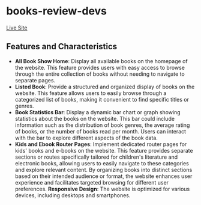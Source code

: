 # books-review-devs
[Live Site](https://books-review-devs.netlify.app)

## Features and Characteristics
- **All Book Show Home**: Display all available books on the homepage of the website. This feature provides users with easy access to browse through the entire collection of books without needing to navigate to separate pages.
- **Listed Book**: Provide a structured and organized display of books on the website. This feature allows users to easily browse through a categorized list of books, making it convenient to find specific titles or genres.
- **Book Statistics Bar**: Display a dynamic bar chart or graph showing statistics about the books on the website. This bar could include information such as the distribution of book genres, the average rating of books, or the number of books read per month. Users can interact with the bar to explore different aspects of the book data.
-  **Kids and Ebook Router Pages**: Implement dedicated router pages for kids' books and e-books on the website. This feature provides separate sections or routes specifically tailored for children's literature and electronic books, allowing users to easily navigate to these categories and explore relevant content. By organizing books into distinct sections based on their intended audience or format, the website enhances user experience and facilitates targeted browsing for different user preferences.
**Responsive Design**: The website is optimized for various devices, including desktops and smartphones.
